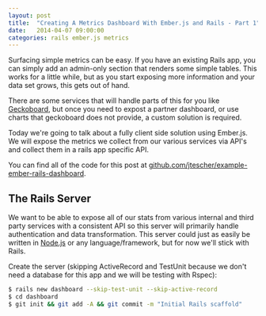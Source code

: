 ```yaml
---
layout: post
title:  "Creating A Metrics Dashboard With Ember.js and Rails - Part 1"
date:   2014-04-07 09:00:00
categories: rails ember.js metrics
---
```


Surfacing simple metrics can be easy. If you have an existing Rails app, you can simply add an admin-only section
that renders some simple tables. This works for a little while, but as you start exposing more information and
your data set grows, this gets out of hand.

There are some services that will handle parts of this for you like [Geckoboard](http://www.geckoboard.com/), but once
you need to expost a partner dashboard, or use charts that geckoboard does not provide, a custom solution is required.

Today we're going to talk about a fully client side solution using Ember.js. We will expose the metrics we collect from
our various services via API's and collect them in a rails app specific API.

You can find all of the code for this post at
[github.com/jtescher/example-ember-rails-dashboard](https://github.com/jtescher/example-ember-rails-dashboard).

The Rails Server
----------------

We want to be able to expose all of our stats from various internal and third party services with a consistent API so
this server will primarily handle authentication and data transformation. This server could just as easily be written
in [Node.js](http://nodejs.org/) or any language/framework, but for now we'll stick with Rails.

Create the server (skipping ActiveRecord and TestUnit because we don't need a database for this app and we will be
testing with Rspec):

```bash
$ rails new dashboard --skip-test-unit --skip-active-record
$ cd dashboard
$ git init && git add -A && git commit -m "Initial Rails scaffold"
```

